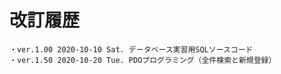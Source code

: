 # 改訂履歴

	・ver.1.00 2020-10-10 Sat. データベース実習用SQLソースコード
	・ver.1.50 2020-10-20 Tue. PDOプログラミング（全件検索と新規登録）
